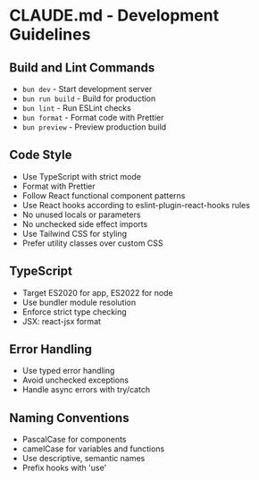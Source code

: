 # CLAUDE.md - Development Guidelines

## Build and Lint Commands

- `bun dev` - Start development server
- `bun run build` - Build for production
- `bun lint` - Run ESLint checks
- `bun format` - Format code with Prettier
- `bun preview` - Preview production build

## Code Style

- Use TypeScript with strict mode
- Format with Prettier
- Follow React functional component patterns
- Use React hooks according to eslint-plugin-react-hooks rules
- No unused locals or parameters
- No unchecked side effect imports
- Use Tailwind CSS for styling
- Prefer utility classes over custom CSS

## TypeScript

- Target ES2020 for app, ES2022 for node
- Use bundler module resolution
- Enforce strict type checking
- JSX: react-jsx format

## Error Handling

- Use typed error handling
- Avoid unchecked exceptions
- Handle async errors with try/catch

## Naming Conventions

- PascalCase for components
- camelCase for variables and functions
- Use descriptive, semantic names
- Prefix hooks with 'use'
